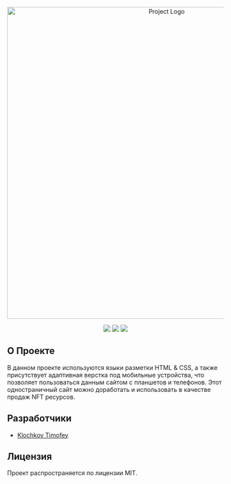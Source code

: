 <p align="center">
      <img src="https://i.ibb.co/1G1y2x3/klochkovtimofey-github-io-nft-lending-page-1.png" alt="Project Logo" width="726" />
</p>

<p align="center">
      <img src="https://shields.microej.com/badge/HTML-v5.3-8A2BE2" />
      <img src="https://shields.microej.com/badge/CSS-v92-00BFFF" />
      <img src="https://shields.microej.com/badge/License-MIT-7FFF00" />
</p>

## О Проекте

В данном проекте используются языки разметки HTML & CSS, а также присутствует адаптивная верстка под мобильные устройства, что позволяет пользоваться данным сайтом с планшетов и телефонов. Этот одностраничный сайт можно доработать и использовать в качестве продаж NFT ресурсов.

## Разработчики

- [Klochkov Timofey](https://github.com/KlochkovTimofey)

## Лицензия

Проект распространяется по лицензии MIT.
